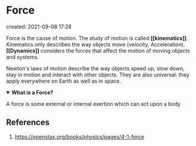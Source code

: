 # Force
created: 2021-09-08 17:28

Force is the cause of motion. The study of motion is called **[[kinematics]]**. Kinematics only describes the way objects move (velocity, Acceleration). **[[Dynamics]]** considers the forces that affect the motion of moving objects and systems.

Newton's laws of motion describe the way objects speed up, slow down, stay in motion and interact with other objects. They are also universal: they apply everywhere on Earth as well as in space.

<details open>
	<summary><b>What is a Force?</b></summary>
	<p>A force is some external or internal exertion which can act upon a body </p>
</details>

## References
1. https://openstax.org/books/physics/pages/4-1-force